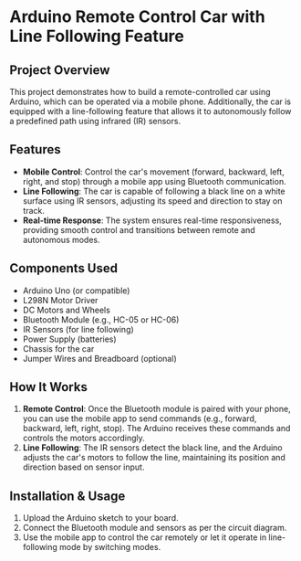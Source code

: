 # Arduino Remote Control Car with Line Following Feature

## Project Overview

This project demonstrates how to build a remote-controlled car using Arduino, which can be operated via a mobile phone. Additionally, the car is equipped with a line-following feature that allows it to autonomously follow a predefined path using infrared (IR) sensors.

## Features

- **Mobile Control**: Control the car's movement (forward, backward, left, right, and stop) through a mobile app using Bluetooth communication.
- **Line Following**: The car is capable of following a black line on a white surface using IR sensors, adjusting its speed and direction to stay on track.
- **Real-time Response**: The system ensures real-time responsiveness, providing smooth control and transitions between remote and autonomous modes.

## Components Used

- Arduino Uno (or compatible)
- L298N Motor Driver
- DC Motors and Wheels
- Bluetooth Module (e.g., HC-05 or HC-06)
- IR Sensors (for line following)
- Power Supply (batteries)
- Chassis for the car
- Jumper Wires and Breadboard (optional)

## How It Works

1. **Remote Control**: Once the Bluetooth module is paired with your phone, you can use the mobile app to send commands (e.g., forward, backward, left, right, stop). The Arduino receives these commands and controls the motors accordingly.
2. **Line Following**: The IR sensors detect the black line, and the Arduino adjusts the car's motors to follow the line, maintaining its position and direction based on sensor input.

## Installation & Usage

1. Upload the Arduino sketch to your board.
2. Connect the Bluetooth module and sensors as per the circuit diagram.
3. Use the mobile app to control the car remotely or let it operate in line-following mode by switching modes.


